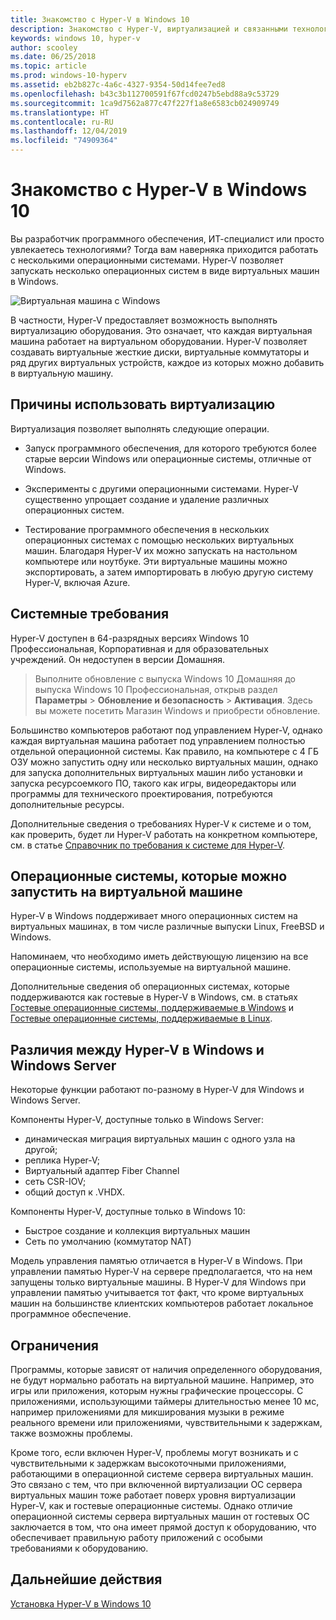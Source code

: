 ```yaml
---
title: Знакомство с Hyper-V в Windows 10
description: Знакомство с Hyper-V, виртуализацией и связанными технологиями.
keywords: windows 10, hyper-v
author: scooley
ms.date: 06/25/2018
ms.topic: article
ms.prod: windows-10-hyperv
ms.assetid: eb2b827c-4a6c-4327-9354-50d14fee7ed8
ms.openlocfilehash: b43c3b112700591f67fcd0247b5ebd88a9c53729
ms.sourcegitcommit: 1ca9d7562a877c47f227f1a8e6583cb024909749
ms.translationtype: HT
ms.contentlocale: ru-RU
ms.lasthandoff: 12/04/2019
ms.locfileid: "74909364"
---
```

# <a name="introduction-to-hyper-v-on-windows-10"></a>Знакомство с Hyper-V в Windows 10

Вы разработчик программного обеспечения, ИТ-специалист или просто увлекаетесь технологиями? Тогда вам наверняка приходится работать с несколькими операционными системами. Hyper-V позволяет запускать несколько операционных систем в виде виртуальных машин в Windows.

![Виртуальная машина с Windows](media/HyperVNesting.png)

В частности, Hyper-V предоставляет возможность выполнять виртуализацию оборудования.  Это означает, что каждая виртуальная машина работает на виртуальном оборудовании.  Hyper-V позволяет создавать виртуальные жесткие диски, виртуальные коммутаторы и ряд других виртуальных устройств, каждое из которых можно добавить в виртуальную машину.

## <a name="reasons-to-use-virtualization"></a>Причины использовать виртуализацию

Виртуализация позволяет выполнять следующие операции.

* Запуск программного обеспечения, для которого требуются более старые версии Windows или операционные системы, отличные от Windows.

* Эксперименты с другими операционными системами. Hyper-V существенно упрощает создание и удаление различных операционных систем.

* Тестирование программного обеспечения в нескольких операционных системах с помощью нескольких виртуальных машин. Благодаря Hyper-V их можно запускать на настольном компьютере или ноутбуке. Эти виртуальные машины можно экспортировать, а затем импортировать в любую другую систему Hyper-V, включая Azure.

## <a name="system-requirements"></a>Системные требования

Hyper-V доступен в 64-разрядных версиях Windows 10 Профессиональная, Корпоративная и для образовательных учреждений. Он недоступен в версии Домашняя.

> Выполните обновление с выпуска Windows 10 Домашняя до выпуска Windows 10 Профессиональная, открыв раздел **Параметры** > **Обновление и безопасность** > **Активация**. Здесь вы можете посетить Магазин Windows и приобрести обновление.

Большинство компьютеров работают под управлением Hyper-V, однако каждая виртуальная машина работает под управлением полностью отдельной операционной системы.  Как правило, на компьютере с 4 ГБ ОЗУ можно запустить одну или несколько виртуальных машин, однако для запуска дополнительных виртуальных машин либо установки и запуска ресурсоемкого ПО, такого как игры, видеоредакторы или программы для технического проектирования, потребуются дополнительные ресурсы.

Дополнительные сведения о требованиях Hyper-V к системе и о том, как проверить, будет ли Hyper-V работать на конкретном компьютере, см. в статье [Справочник по требования к системе для Hyper-V](../reference/hyper-v-requirements.md).

## <a name="operating-systems-you-can-run-in-a-virtual-machine"></a>Операционные системы, которые можно запустить на виртуальной машине

Hyper-V в Windows поддерживает много операционных систем на виртуальных машинах, в том числе различные выпуски Linux, FreeBSD и Windows.

Напоминаем, что необходимо иметь действующую лицензию на все операционные системы, используемые на виртуальной машине.

Дополнительные сведения об операционных системах, которые поддерживаются как гостевые в Hyper-V в Windows, см. в статьях [Гостевые операционные системы, поддерживаемые в Windows](supported-guest-os.md) и [Гостевые операционные системы, поддерживаемые в Linux](https://docs.microsoft.com/windows-server/virtualization/hyper-v/Supported-Linux-and-FreeBSD-virtual-machines-for-Hyper-V-on-Windows).

## <a name="differences-between-hyper-v-on-windows-and-hyper-v-on-windows-server"></a>Различия между Hyper-V в Windows и Windows Server

Некоторые функции работают по-разному в Hyper-V для Windows и Windows Server.

Компоненты Hyper-V, доступные только в Windows Server:

* динамическая миграция виртуальных машин с одного узла на другой;
* реплика Hyper-V;
* Виртуальный адаптер Fiber Channel
* сеть СSR-IOV;
* общий доступ к .VHDX.

Компоненты Hyper-V, доступные только в Windows 10:

* Быстрое создание и коллекция виртуальных машин
* Сеть по умолчанию (коммутатор NAT)

Модель управления памятью отличается в Hyper-V в Windows. При управлении памятью Hyper-V на сервере предполагается, что на нем запущены только виртуальные машины. В Hyper-V для Windows при управлении памятью учитывается тот факт, что кроме виртуальных машин на большинстве клиентских компьютеров работает локальное программное обеспечение.

## <a name="limitations"></a>Ограничения

Программы, которые зависят от наличия определенного оборудования, не будут нормально работать на виртуальной машине. Например, это игры или приложения, которым нужны графические процессоры. С приложениями, использующими таймеры длительностью менее 10 мс, например приложениями для микширования музыки в режиме реального времени или приложениями, чувствительными к задержкам, также возможны проблемы.

Кроме того, если включен Hyper-V, проблемы могут возникать и с чувствительными к задержкам высокоточными приложениями, работающими в операционной системе сервера виртуальных машин.  Это связано с тем, что при включенной виртуализации ОС сервера виртуальных машин тоже работает поверх уровня виртуализации Hyper-V, как и гостевые операционные системы. Однако отличие операционной системы сервера виртуальных машин от гостевых ОС заключается в том, что она имеет прямой доступ к оборудованию, что обеспечивает правильную работу приложений с особыми требованиями к оборудованию.

## <a name="next-step"></a>Дальнейшие действия

[Установка Hyper-V в Windows 10](../quick-start/enable-hyper-v.md)
